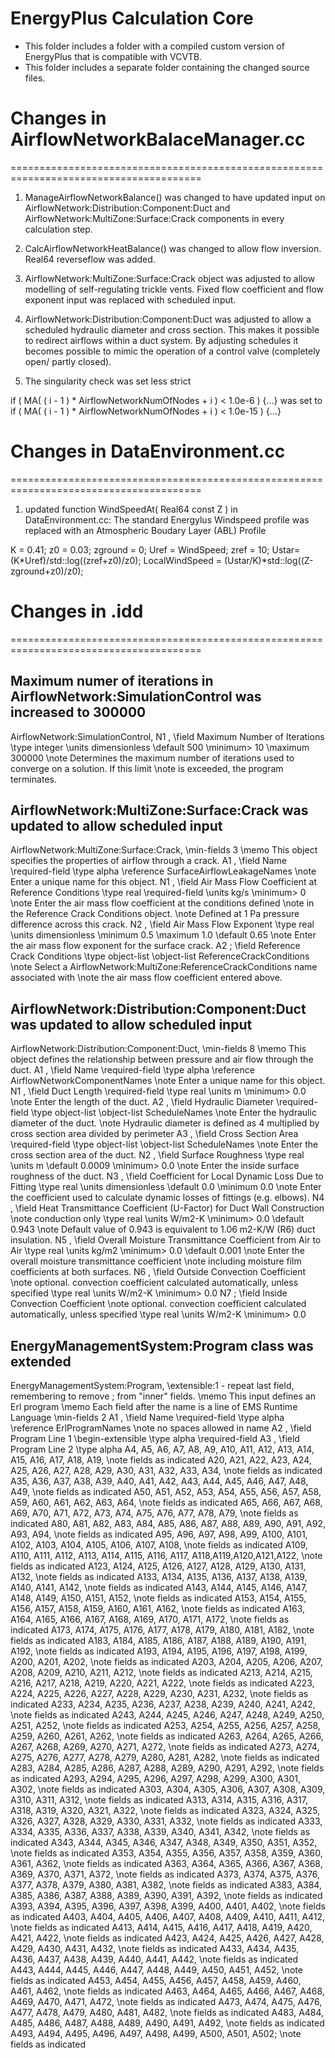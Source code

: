 # EnergyPlus Calculation Core

- This folder includes a folder with a compiled custom version of EnergyPlus that is compatible with VCVTB. 
- This folder includes a separate folder containing the changed source files.

# Changes in AirflowNetworkBalaceManager.cc
=======================================================================================

1) ManageAirflowNetworkBalance() was changed to have updated input on AirflowNetwork:Distribution:Component:Duct and AirflowNetwork:MultiZone:Surface:Crack components in every calculation step.

2) CalcAirflowNetworkHeatBalance() was changed to allow flow inversion. Real64 reverseflow was added.

3) AirflowNetwork:MultiZone:Surface:Crack object was adjusted to allow modelling of self-regulating trickle vents. Fixed flow coefficient and flow exponent input was replaced with scheduled input.

4) AirflowNetwork:Distribution:Component:Duct was adjusted to allow a scheduled hydraulic diameter and cross section. This makes it possible to redirect airflows within a duct system. By adjusting schedules it becomes possible to mimic the operation of a control valve (completely open/ partly closed).

5) The singularity check was set less strict

if ( MA( ( i - 1 ) * AirflowNetworkNumOfNodes + i ) < 1.0e-6 ) {...} was set to
if ( MA( ( i - 1 ) * AirflowNetworkNumOfNodes + i ) < 1.0e-15 ) {...}
				

# Changes in DataEnvironment.cc 
=======================================================================================

1) updated function WindSpeedAt( Real64 const Z ) in DataEnvironment.cc:
The standard Energylus Windspeed profile was replaced with an Atmospheric Boudary Layer (ABL) Profile

K = 0.41;
z0 = 0.03;
zground = 0;
Uref = WindSpeed;
zref = 10;
Ustar=(K*Uref)/std::log((zref+z0)/z0);
LocalWindSpeed = (Ustar/K)*std::log((Z-zground+z0)/z0);

# Changes in .idd
=======================================================================================

Maximum numer of iterations in AirflowNetwork:SimulationControl was increased to 300000
---------------------------------------------------------------------------------------

AirflowNetwork:SimulationControl,
N1 , \field Maximum Number of Iterations
      \type integer
      \units dimensionless
      \default 500
      \minimum> 10
      \maximum 300000
      \note Determines the maximum number of iterations used to converge on a solution. If this limit
      \note is exceeded, the program terminates.

AirflowNetwork:MultiZone:Surface:Crack was updated to allow scheduled input
---------------------------------------------------------------------------------------

AirflowNetwork:MultiZone:Surface:Crack,
      \min-fields 3
      \memo This object specifies the properties of airflow through a crack.
 A1 , \field Name
      \required-field
      \type alpha
      \reference SurfaceAirflowLeakageNames
      \note Enter a unique name for this object.
 N1 , \field Air Mass Flow Coefficient at Reference Conditions
      \type real
      \required-field
      \units kg/s
      \minimum> 0
      \note Enter the air mass flow coefficient at the conditions defined
      \note in the Reference Crack Conditions object.
      \note Defined at 1 Pa pressure difference across this crack.
 N2 , \field Air Mass Flow Exponent
      \type real
      \units dimensionless
      \minimum 0.5
      \maximum 1.0
      \default 0.65
      \note Enter the air mass flow exponent for the surface crack.
 A2 ; \field Reference Crack Conditions
      \type object-list
      \object-list ReferenceCrackConditions
      \note Select a AirflowNetwork:MultiZone:ReferenceCrackConditions name associated with
      \note the air mass flow coefficient entered above.

AirflowNetwork:Distribution:Component:Duct was updated to allow scheduled input
---------------------------------------------------------------------------------------

AirflowNetwork:Distribution:Component:Duct,
      \min-fields 8
      \memo This object defines the relationship between pressure and air flow through the duct.
 A1 , \field Name
      \required-field
      \type alpha
      \reference AirflowNetworkComponentNames
      \note Enter a unique name for this object.
 N1 , \field Duct Length
      \required-field
      \type real
      \units m
      \minimum> 0.0
      \note Enter the length of the duct.
 A2 , \field Hydraulic Diameter
      \required-field
      \type object-list
      \object-list ScheduleNames
      \note Enter the hydraulic diameter of the duct.
      \note Hydraulic diameter is defined as 4 multiplied by cross section area divided by perimeter
 A3 , \field Cross Section Area
      \required-field
      \type object-list
      \object-list ScheduleNames
      \note Enter the cross section area of the duct.
 N2 , \field Surface Roughness
      \type real
      \units m
      \default 0.0009
      \minimum> 0.0
      \note Enter the inside surface roughness of the duct.
 N3 , \field Coefficient for Local Dynamic Loss Due to Fitting
      \type real
      \units dimensionless
      \default 0.0
      \minimum 0.0
      \note Enter the coefficient used to calculate dynamic losses of fittings (e.g. elbows).
 N4 , \field Heat Transmittance Coefficient (U-Factor) for Duct Wall Construction
      \note conduction only
      \type real
      \units W/m2-K
      \minimum> 0.0
      \default 0.943
      \note Default value of 0.943 is equivalent to 1.06 m2-K/W (R6) duct insulation.
 N5 , \field Overall Moisture Transmittance Coefficient from Air to Air
      \type real
      \units kg/m2
      \minimum> 0.0
      \default 0.001
      \note Enter the overall moisture transmittance coefficient
      \note including moisture film coefficients at both surfaces.
 N6 , \field Outside Convection Coefficient
      \note optional. convection coefficient calculated automatically, unless specified
      \type real
      \units W/m2-K
      \minimum> 0.0
 N7 ; \field Inside Convection Coefficient
      \note optional. convection coefficient calculated automatically, unless specified
      \type real
      \units W/m2-K
      \minimum> 0.0

EnergyManagementSystem:Program class was extended
---------------------------------------------------------------------------------------

EnergyManagementSystem:Program,
       \extensible:1 - repeat last field, remembering to remove ; from "inner" fields.
       \memo This input defines an Erl program
       \memo Each field after the name is a line of EMS Runtime Language
       \min-fields 2
  A1 , \field Name
       \required-field
       \type alpha
       \reference ErlProgramNames
       \note no spaces allowed in name
  A2 , \field Program Line 1
       \begin-extensible
       \type alpha
       \required-field
  A3 , \field Program Line 2
       \type alpha
  A4, A5, A6, A7, A8, A9, A10, A11, A12, A13, A14, A15, A16, A17, A18, A19, \note fields as indicated
  A20, A21, A22, A23, A24, A25, A26, A27, A28, A29, A30, A31, A32, A33, A34, \note fields as indicated
  A35, A36, A37, A38, A39, A40, A41, A42, A43, A44, A45, A46, A47, A48, A49, \note fields as indicated
  A50, A51, A52, A53, A54, A55, A56, A57, A58, A59, A60, A61, A62, A63, A64, \note fields as indicated
  A65, A66, A67, A68, A69, A70, A71, A72, A73, A74, A75, A76, A77, A78, A79, \note fields as indicated
  A80, A81, A82, A83, A84, A85, A86, A87, A88, A89, A90, A91, A92, A93, A94, \note fields as indicated
  A95, A96, A97, A98, A99, A100, A101, A102, A103, A104, A105, A106, A107, A108,   \note fields as indicated
  A109, A110, A111, A112, A113, A114, A115, A116, A117, A118,A119,A120,A121,A122, \note fields as indicated
  A123, A124, A125, A126, A127, A128, A129, A130, A131, A132, \note fields as indicated
  A133, A134, A135, A136, A137, A138, A139, A140, A141, A142, \note fields as indicated
  A143, A144, A145, A146, A147, A148, A149, A150, A151, A152, \note fields as indicated
  A153, A154, A155, A156, A157, A158, A159, A160, A161, A162, \note fields as indicated
  A163, A164, A165, A166, A167, A168, A169, A170, A171, A172, \note fields as indicated
  A173, A174, A175, A176, A177, A178, A179, A180, A181, A182, \note fields as indicated
  A183, A184, A185, A186, A187, A188, A189, A190, A191, A192, \note fields as indicated
  A193, A194, A195, A196, A197, A198, A199, A200, A201, A202, \note fields as indicated
  A203, A204, A205, A206, A207, A208, A209, A210, A211, A212, \note fields as indicated
  A213, A214, A215, A216, A217, A218, A219, A220, A221, A222, \note fields as indicated
  A223, A224, A225, A226, A227, A228, A229, A230, A231, A232, \note fields as indicated
  A233, A234, A235, A236, A237, A238, A239, A240, A241, A242, \note fields as indicated
  A243, A244, A245, A246, A247, A248, A249, A250, A251, A252, \note fields as indicated
  A253, A254, A255, A256, A257, A258, A259, A260, A261, A262, \note fields as indicated
  A263, A264, A265, A266, A267, A268, A269, A270, A271, A272, \note fields as indicated
  A273, A274, A275, A276, A277, A278, A279, A280, A281, A282, \note fields as indicated
  A283, A284, A285, A286, A287, A288, A289, A290, A291, A292, \note fields as indicated
  A293, A294, A295, A296, A297, A298, A299, A300, A301, A302, \note fields as indicated
  A303, A304, A305, A306, A307, A308, A309, A310, A311, A312, \note fields as indicated
  A313, A314, A315, A316, A317, A318, A319, A320, A321, A322, \note fields as indicated
  A323, A324, A325, A326, A327, A328, A329, A330, A331, A332, \note fields as indicated
  A333, A334, A335, A336, A337, A338, A339, A340, A341, A342, \note fields as indicated
  A343, A344, A345, A346, A347, A348, A349, A350, A351, A352, \note fields as indicated
  A353, A354, A355, A356, A357, A358, A359, A360, A361, A362, \note fields as indicated
  A363, A364, A365, A366, A367, A368, A369, A370, A371, A372, \note fields as indicated
  A373, A374, A375, A376, A377, A378, A379, A380, A381, A382, \note fields as indicated
  A383, A384, A385, A386, A387, A388, A389, A390, A391, A392, \note fields as indicated
  A393, A394, A395, A396, A397, A398, A399, A400, A401, A402, \note fields as indicated
  A403, A404, A405, A406, A407, A408, A409, A410, A411, A412, \note fields as indicated
  A413, A414, A415, A416, A417, A418, A419, A420, A421, A422, \note fields as indicated
  A423, A424, A425, A426, A427, A428, A429, A430, A431, A432, \note fields as indicated
  A433, A434, A435, A436, A437, A438, A439, A440, A441, A442, \note fields as indicated
  A443, A444, A445, A446, A447, A448, A449, A450, A451, A452, \note fields as indicated
  A453, A454, A455, A456, A457, A458, A459, A460, A461, A462, \note fields as indicated
  A463, A464, A465, A466, A467, A468, A469, A470, A471, A472, \note fields as indicated
  A473, A474, A475, A476, A477, A478, A479, A480, A481, A482, \note fields as indicated
  A483, A484, A485, A486, A487, A488, A489, A490, A491, A492, \note fields as indicated
A493, A494, A495, A496, A497, A498, A499, A500, A501, A502; \note fields as indicated
